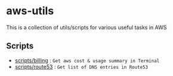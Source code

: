 # aws-utils
This is a collection of utils/scripts for various useful tasks in AWS

## Scripts
- [scripts/billing](scripts/billing/) : `Get aws cost & usage summary in Terminal`
- [scripts/route53](scripts/route53/) : `Get list of DNS entries in Route53`
